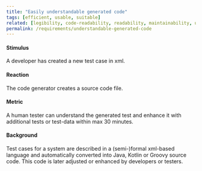 ```yaml
---
title: "Easily understandable generated code"
tags: [efficient, usable, suitable]
related: [legibility, code-readability, readability, maintainability, understandability, interaction-capability]
permalink: /requirements/understandable-generated-code
---
```


<div class="quality-requirement" markdown="1">

#### Stimulus

A developer has created a new test case in xml.

#### Reaction

The code generator creates a source code file.

#### Metric

A human tester can understand the generated test and enhance it with additional tests or test-data within max 30 minutes. 

#### Background

Test cases for a system are described in a (semi-)formal xml-based language and automatically converted into Java, Kotlin or Groovy source code. This code is later adjusted or enhanced by developers or testers.

</div><br>




